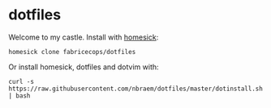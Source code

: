 dotfiles
========
Welcome to my castle. Install with [homesick](https://github.com/technicalpickles/homesick):

    homesick clone fabricecops/dotfiles 
    
Or install homesick, dotfiles and dotvim with:

    curl -s https://raw.githubusercontent.com/nbraem/dotfiles/master/dotinstall.sh | bash
